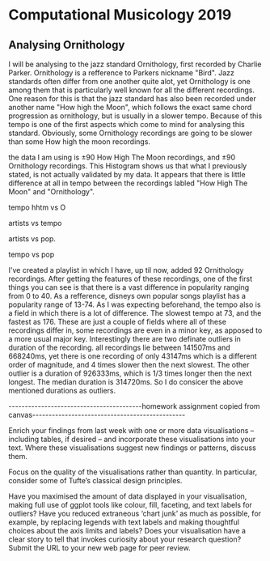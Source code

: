 # Computational Musicology 2019
## Analysing Ornithology

I will be analysing to the jazz standard Ornithology, first recorded by Charlie Parker. Ornithology is a refference to Parkers nickname "Bird". Jazz standards often differ from one another quite alot, yet Ornithology is one among them that is particularly well known for all the different recordings. 
One reason for this is that the jazz standard has also been recorded under another name "How high the Moon", which follows the exact same chord progression as ornithology, but is usually in a slower tempo. Because of this tempo is one of the first aspects which come to mind for analysing this standard. Obviously, some Ornithology recordings are going to be slower than some How high the moon recordings. 

<insert tempo hist>

the data I am using is ±90 How High The Moon recordings, and ±90 Ornithology recordings. This Histogram shows us that what I previously stated, is not actually validated by my data. It appears that there is little difference at all in tempo between the recordings labled "How High The Moon" and "Ornithology".

tempo hhtm vs O

artists vs tempo

artists vs pop.

tempo vs pop



I've created a playlist in which I have, up til now, added 92 Ornithology recordings. 
After getting the features of these recordings, one of the first things you can see is that there is a vast difference in popularity ranging from 0 to 40. As a refference, disneys own popular songs playlist has a popularity range of 13-74. 
As I was expecting beforehand, the tempo also is a field in which there is a lot of difference. The slowest tempo at 73, and the fastest as 176. These are just a couple of fields where all of these recordings differ in, some recordings are even in a minor key, as apposed to a more usual major key. Interestingly there are two definate outliers in duration of the recording. all recordings lie between 141507ms and 668240ms, yet there is one recording of only 43147ms which is a different order of magnitude, and 4 times slower then the next slowest. The other outlier is a duration of 926333ms, which is 1/3 times longer then the next longest. The median duration is 314720ms. So I do consicer the above mentioned durations as outliers. 



-----------------------------------------homework assignment copied from canvas-----------------------------------------------

Enrich your findings from last week with one or more data visualisations – including tables, if desired – and incorporate these visualisations into your text. Where these visualisations suggest new findings or patterns, discuss them. 

Focus on the quality of the visualisations rather than quantity. In particular, consider some of Tufte’s classical design principles.

Have you maximised the amount of data displayed in your visualisation, making full use of ggplot tools like colour, fill, faceting, and text labels for outliers?
Have you reduced extraneous ‘chart junk’ as much as possible, for example, by replacing legends with text labels and making thoughtful choices about the axis limits and labels?
Does your visualisation have a clear story to tell that invokes curiosity about your research question?
Submit the URL to your new web page for peer review.

